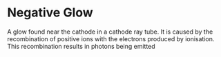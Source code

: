 # Negative Glow
A glow found near the cathode in a cathode ray tube. It is caused by the recombination of positive ions with the electrons produced by ionisation. This recombination results in photons being emitted